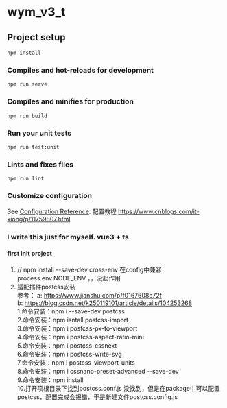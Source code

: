 # wym_v3_t

## Project setup
```
npm install
```

### Compiles and hot-reloads for development
```
npm run serve
```

### Compiles and minifies for production
```
npm run build
```

### Run your unit tests
```
npm run test:unit
```

### Lints and fixes files
```
npm run lint
```

### Customize configuration
See [Configuration Reference](https://cli.vuejs.org/config/).
配置教程 https://www.cnblogs.com/it-xiong/p/11759807.html  
### I write this just for myself. vue3 + ts
#### first init project
1. // npm install --save-dev cross-env 在config中兼容 process.env.NODE_ENV ，，没起作用  
2. 适配插件postcss安装  
  参考： a: https://www.jianshu.com/p/f0167608c72f   
        b: https://blog.csdn.net/k250119101/article/details/104253268  
  1.命令安装：npm i --save-dev postcss  
  2.命令安装：npm isntall postcss-import  
  3.命令安装：npm i postcss-px-to-viewport  
  4.命令安装：npm i postcss-aspect-ratio-mini  
  5.命令安装：npm i postcss-cssnext  
  6.命令安装：npm i postcss-write-svg  
  7.命令安装：npm i postcss-viewport-units  
  8.命令安装：npm i cssnano-preset-advanced --save-dev  
  9.命令安装：npm install  
  10.打开项根目录下找到postcss.conf.js  没找到，但是在package中可以配置 postcss，配置完成会报错，于是新建文件postcss.config.js
